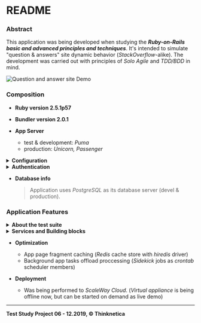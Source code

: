 # README

### Abstract
This application was being developed when studying the ***Ruby-on-Rails basic and advanced principles and techniques***. It's intended to simulate "question & answers" site dynamic behavior (_StackOverflow_-alike). The development was carried out with principles of _Solo Agile_ and _TDD/BDD_ in mind.

![Question and answer site Demo](../demo_assets/demo/ror-pro.gif?raw=true) 

### Composition
* __Ruby version 2.5.1p57__

* __Bundler version 2.0.1__

* __App Server__
  - test & development: _Puma_
  - production: _Unicorn, Passenger_

<details>
  <summary><b>Configuration</b></summary>
  
 - The main set
  
    + rails 5.2.3
    + rack 2.0.7
    + slim 4.0.1
    + cocoon 1.2.14
    + thinking-sphinx 4.4.1
    + capybara 3.29.0
    + rspec-core 3.8.2
    + rspec-rails 3.8.2
</details>
  
<details>
<summary><b>Authentication</b></summary>
  
+ gem devise
+ gem omniauth
   + gem omniauth-github
   + gem omniauth-vkontakte
</details>
  
* __Database info__
  > Application uses _PostgreSQL_ as its database server (devel & production). 

### Application Features

<details>
<summary><b>About the test suite</b></summary>
  
- These are some gems that do needed\helped to perform effective testing with _Rspec_:

   + gem capybara
   + gem selenium-webdriver
   + gem rspec-rails
   + gem factory_bot_rails
   + gem letter-opener
   + gem shoulda-matchers
   + gem launchy
   + gem capybara-email
   + gem with_model
 
 - **Acceptance and integration** tests have been written to check if the app works well from the user's
 perspective: creation, editing, deleting of questions and answers, adding links or attach files, voting,
 searching, adding subscription or comment, selecting the best answer, giving awards.
 - **Unit** tests have been written to test different parts of application in isolation: controllers,
 models, services, mailers.
 - **To run** a full bunch (more than __500__) of tests, invoke the following from the app working directory:
 > $rspec spec/ 
</details>   

<details>
<summary><b>Services and Building blocks</b></summary>
  
  - ActiveStorage (store files locally or in _S3 bucket_, gem mini_magick)
  - Nested forms (gem cocoon)
  - Slim / Skim (template editors, gems slim-rails, skim)
  - ActionCable (built-in, as pub/sub model)
  - Authentication, registering (gem devise) 
  - OAuth (cross-app authentication, gems omniauth, -github, -vkonakte)
  - CanCanCan (authorization in app, gem cancancan)
  - Background job processing (gems sidekiq, whenever)
  - Sphinx engine (full-text indexed search, gem thinking-sphinx)
  - REST API as an internal project (gems doorkeeper, active_model_serializers, oj)
</details>  

* __Optimization__
  - App page fragment caching (_Redis_ cache store with _hiredis_ driver)
  - Background app tasks offload proccessing (_Sidekick_ jobs as _crontab_ scheduler members)

* __Deployment__ 
  - Was being performed to _ScaleWay Cloud_.
  (_Virtual appliance_ is being offline now, but can be started on demand as live demo) 

<hr>

__Test Study Project 06 - 12.2019, <span>&#169;</span> Thinknetica__

